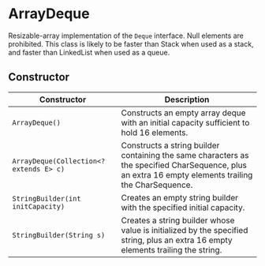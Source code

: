 # ArrayDeque
Resizable-array implementation of the `Deque` interface. Null elements are prohibited. This class is likely to be faster than Stack when used as a stack, and faster than LinkedList when used as a queue.

## Constructor

|     Constructor |         Description                    |
|----------------------------|------------------------------------|
|     `ArrayDeque()`	       |   Constructs an empty array deque with an initial capacity sufficient to hold 16 elements.  |
|  `ArrayDeque(Collection<? extends E> c)` |     Constructs a string builder containing the same characters as the specified CharSequence, plus an extra 16 empty elements trailing the CharSequence. |
|  `StringBuilder(int initCapacity)`	 |     Creates an empty string builder with the specified initial capacity. |
|  `StringBuilder(String s)`	|  Creates a string builder whose value is initialized by the specified string, plus an extra 16 empty elements trailing the string. |

